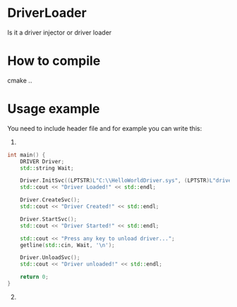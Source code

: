 # DriverLoader
Is it a driver injector or driver loader

# How to compile
cmake ..

# Usage example
You need to include header file and for example you can write this:

1)
```cpp
int main() {
    DRIVER Driver;
    std::string Wait;

    Driver.InitSvc((LPTSTR)L"C:\\HelloWorldDriver.sys", (LPTSTR)L"driver", (LPTSTR)L"driver", SERVICE_DEMAND_START);
    std::cout << "Driver Loaded!" << std::endl;

    Driver.CreateSvc();
    std::cout << "Driver Created!" << std::endl;

    Driver.StartSvc();
    std::cout << "Driver Started!" << std::endl;

    std::cout << "Press any key to unload driver...";
    getline(std::cin, Wait, '\n');

    Driver.UnloadSvc();
    std::cout << "Driver unloaded!" << std::endl;

    return 0;
}
```
2)

